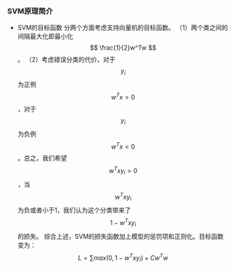 ### SVM原理简介
* SVM的目标函数
分两个方面考虑支持向量机的目标函数。
（1）两个类之间的间隔最大化即最小化$$ \frac{1}{2}w^Tw $$。
（2）考虑错误分类的代价，对于$$y_i$$为正例$$ w^Tx \gt 0$$，对于$$y_i$$为负例 $$ w^Tx\lt0 $$。总之，我们希望$$ w^Txy_i \gt 0$$，当$$ w^Txy_i$$为负或者小于1，我们认为这个分类带来了$$1-w^Txy_i$$的损失。
综合上述，SVM的损失函数加上模型的惩罚项和正则化。目标函数变为：
    $$ L=\sum{max(0,1-w^Txy_i)}+Cw^Tw$$
